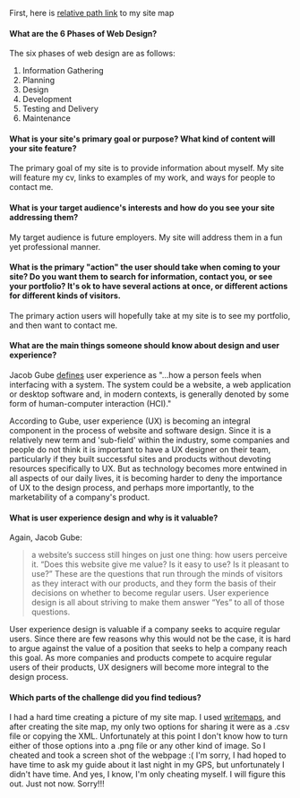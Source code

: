 First, here is [relative path link](/sitemap.png) to my site map

#### What are the 6 Phases of Web Design?

The six phases of web design are as follows:

1. Information Gathering
2. Planning
3. Design
4. Development
5. Testing and Delivery
6. Maintenance

#### What is your site's primary goal or purpose? What kind of content will your site feature?

The primary goal of my site is to provide information about myself. My site will feature my cv, links to examples of my work, and ways for people to contact me.

#### What is your target audience's interests and how do you see your site addressing them?

My target audience is future employers. My site will address them in a fun yet professional manner.

#### What is the primary "action" the user should take when coming to your site? Do you want them to search for information, contact you, or see your portfolio? It's ok to have several actions at once, or different actions for different kinds of visitors.

The primary action users will hopefully take at my site is to see my portfolio, and then want to contact me.

#### What are the main things someone should know about design and user experience?

Jacob Gube [defines](http://www.smashingmagazine.com/2010/10/what-is-user-experience-design-overview-tools-and-resources)  user experience as "...how a person feels when interfacing with a system. The system could be a website, a web application or desktop software and, in modern contexts, is generally denoted by some form of human-computer interaction (HCI)."

According to Gube, user experience (UX) is becoming an integral component in the process of website and software design. Since it is a relatively new term and 'sub-field' within the industry, some companies and people do not think it is important to have a UX designer on their team, particularly if they built successful sites and products without devoting resources specifically to UX. But as technology becomes more entwined in all aspects of our daily lives, it is becoming harder to deny the importance of UX to the design process, and perhaps more importantly, to the marketability of a company's product.

#### What is user experience design and why is it valuable?

Again, Jacob Gube:
> a website’s success still hinges on just one thing: how users perceive it. “Does this website give me value? Is it easy to use? Is it pleasant to use?” These are the questions that run through the minds of visitors as they interact with our products, and they form the basis of their decisions on whether to become regular users. User experience design is all about striving to make them answer “Yes” to all of those questions.

User experience design is valuable if a company seeks to acquire regular users. Since there are few reasons why this would not be the case, it is hard to argue against the value of a position that seeks to help a company reach this goal. As more companies and products compete to acquire regular users of their products, UX designers will become more integral to the design process.

#### Which parts of the challenge did you find tedious?

I had a hard time creating a picture of my site map. I used [writemaps](https://www.writemaps.com/), and after creating the site map, my only two options for sharing it were as a .csv file or copying the XML. Unfortunately at this point I don't know how to turn either of those options into a .png file or any other kind of image. So I cheated and took a screen shot of the webpage :(  I'm sorry, I had hoped to have time to ask my guide about it last night in my GPS, but unfortunately I didn't have time. And yes, I know, I'm only cheating myself. I will figure this out. Just not now. Sorry!!!